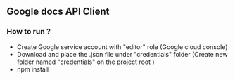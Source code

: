 ## Google docs API Client 

### How to run ?

- Create Google service account with "editor" role (Google cloud console)
- Download and place the .json file under "credentials" folder (Create new folder named "credentials" on the project root )
- npm install
